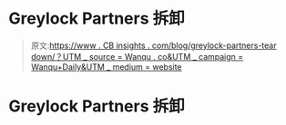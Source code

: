 # Greylock Partners 拆卸

> 原文:[https://www . CB insights . com/blog/greylock-partners-tear down/？UTM _ source = Wanqu . co&UTM _ campaign = Wanqu+Daily&UTM _ medium = website](https://www.cbinsights.com/blog/greylock-partners-teardown/?utm_source=wanqu.co&utm_campaign=Wanqu+Daily&utm_medium=website)





# Greylock Partners 拆卸



